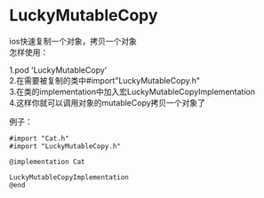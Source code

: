 # LuckyMutableCopy
ios快速复制一个对象，拷贝一个对象   
怎样使用：

1.pod 'LuckyMutableCopy'   
2.在需要被复制的类中#import"LuckyMutableCopy.h"   
3.在类的implementation中加入宏LuckyMutableCopyImplementation   
4.这样你就可以调用对象的mutableCopy拷贝一个对象了

例子：
``` object-c
#import "Cat.h"
#import "LuckyMutableCopy.h"

@implementation Cat

LuckyMutableCopyImplementation
@end
```
